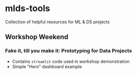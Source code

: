 # mlds-tools
Collection of helpful resources for ML &amp; DS projects

## Workshop Weekend
### Fake it, till you make it: Prototyping for Data Projects
- Contains `streamlit` code used in workshop demonstration
- Simple "Hero" dashboard example
